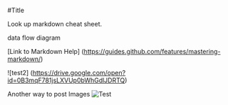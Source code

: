 #Title

Look up markdown cheat sheet.

data flow diagram

[Link to Markdown Help] (https://guides.github.com/features/mastering-markdown/)

![test2] (https://drive.google.com/open?id=0B3mqF781jsLXVUp0bWhGdlJDRTQ)


Another way to post Images
![Test](http://assets.barcroftmedia.com.s3-website-eu-west-1.amazonaws.com/assets/images/recent-images-11.jpg)
